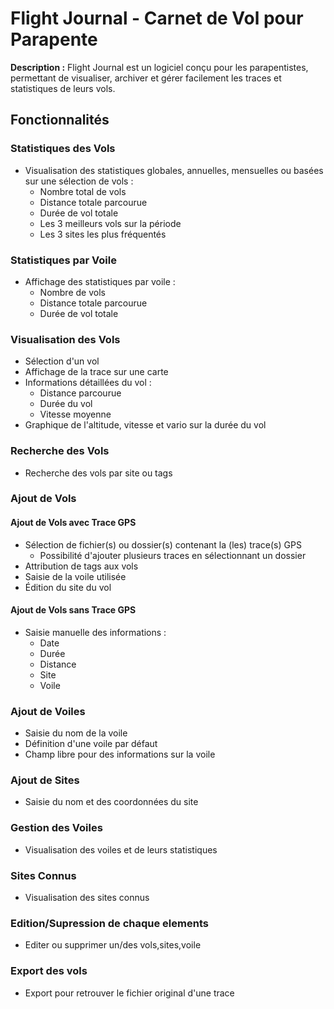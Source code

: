 # Flight Journal - Carnet de Vol pour Parapente #

**Description :** Flight Journal est un logiciel conçu pour les parapentistes, permettant de visualiser, archiver et gérer facilement les traces et statistiques de leurs vols.

## Fonctionnalités ##

### Statistiques des Vols ###

- Visualisation des statistiques globales, annuelles, mensuelles ou basées sur une sélection de vols :
  - Nombre total de vols
  - Distance totale parcourue
  - Durée de vol totale
  - Les 3 meilleurs vols sur la période
  - Les 3 sites les plus fréquentés

### Statistiques par Voile ###

- Affichage des statistiques par voile :
  - Nombre de vols
  - Distance totale parcourue
  - Durée de vol totale

### Visualisation des Vols ###

- Sélection d'un vol
- Affichage de la trace sur une carte
- Informations détaillées du vol :
  - Distance parcourue
  - Durée du vol
  - Vitesse moyenne
- Graphique de l'altitude, vitesse et vario sur la durée du vol

### Recherche des Vols ###

- Recherche des vols par site ou tags

### Ajout de Vols ###

#### Ajout de Vols avec Trace GPS ####

- Sélection de fichier(s) ou dossier(s) contenant la (les) trace(s) GPS
  - Possibilité d'ajouter plusieurs traces en sélectionnant un dossier
- Attribution de tags aux vols
- Saisie de la voile utilisée
- Édition du site du vol

#### Ajout de Vols sans Trace GPS ####

- Saisie manuelle des informations :
  - Date
  - Durée
  - Distance
  - Site
  - Voile

### Ajout de Voiles ###

- Saisie du nom de la voile
- Définition d'une voile par défaut
- Champ libre pour des informations sur la voile

### Ajout de Sites ###

- Saisie du nom et des coordonnées du site

### Gestion des Voiles ###

- Visualisation des voiles et de leurs statistiques

### Sites Connus ###

- Visualisation des sites connus

### Edition/Supression de chaque elements ###

- Editer ou supprimer un/des vols,sites,voile 

### Export des vols ###

- Export pour retrouver le fichier original d'une trace